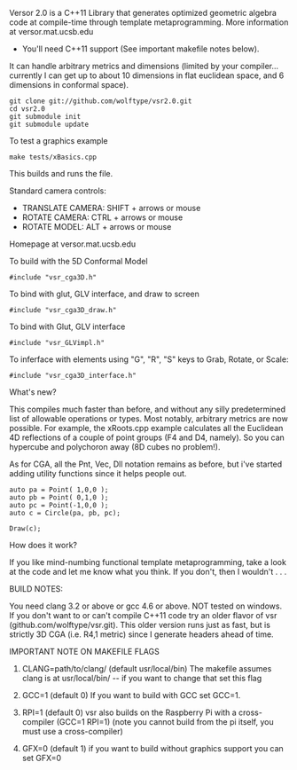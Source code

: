 Versor 2.0 is a C++11 Library that generates optimized geometric algebra code at compile-time
through template metaprogramming.  More information at versor.mat.ucsb.edu 

- You'll need C++11 support (See important makefile notes below).  

It can handle arbitrary metrics and dimensions (limited by your compiler... currently
I can get up to about 10 dimensions in flat euclidean space, and 6 dimensions in 
conformal space).
                        
	git clone git://github.com/wolftype/vsr2.0.git
	cd vsr2.0
	git submodule init
	git submodule update

To test a graphics example

	make tests/xBasics.cpp 
		 
This builds and runs the file.  

  

Standard camera controls: 

- TRANSLATE CAMERA: SHIFT + arrows or mouse
- ROTATE CAMERA:	CTRL + arrows or mouse   
- ROTATE MODEL: 	ALT + arrows or mouse


Homepage at versor.mat.ucsb.edu
                                                                      
To build with the 5D Conformal Model

	#include "vsr_cga3D.h"

To bind with glut, GLV interface, and draw to screen
                             
	#include "vsr_cga3D_draw.h"

To bind with Glut, GLV interface

	#include "vsr_GLVimpl.h"                           

To inferface with elements using "G", "R", "S" keys to Grab, Rotate, or Scale:

	#include "vsr_cga3D_interface.h"
	
   
What's new? 

This compiles much faster than before, and without any silly predetermined list
of allowable operations or types.  Most notably, arbitrary metrics are now possible.  For example, 
the xRoots.cpp example calculates all the Euclidean 4D reflections of a couple of point groups
(F4 and D4, namely). So you can hypercube and polychoron away (8D cubes no problem!).  

As for CGA, all the Pnt, Vec, Dll notation remains as before, but i've started adding utility functions
since it helps people out. 

	auto pa = Point( 1,0,0 ); 
	auto pb = Point( 0,1,0 ); 
	auto pc = Point(-1,0,0 ); 
	auto c = Circle(pa, pb, pc);
	
	Draw(c); 
	
How does it work?

If you like mind-numbing functional template metaprogramming, take a look at the code
and let me know what you think.  If you don't, then I wouldn't . . .
	 

BUILD NOTES:                 

You need clang 3.2 or above or gcc 4.6 or above.  NOT tested on windows. 
If you don't want to or can't compile C++11 code try an older flavor of vsr
(github.com/wolftype/vsr.git). This older version runs just as fast, but is 
strictly 3D CGA (i.e. R4,1 metric) since I generate headers ahead of time.

IMPORTANT NOTE ON MAKEFILE FLAGS

1. CLANG=path/to/clang/ (default usr/local/bin)
		The makefile assumes clang is at usr/local/bin/ -- if you want to change that set this flag  

2. GCC=1  (default 0)
		If you want to build with GCC set GCC=1.

3. RPI=1 (default 0)
        vsr also builds on the Raspberry Pi with a cross-compiler (GCC=1 RPI=1)
		(note you cannot build from the pi itself, you must use a cross-compiler)

3. GFX=0 (default 1) 
		if you want to build without graphics support you can set GFX=0
                                                                       